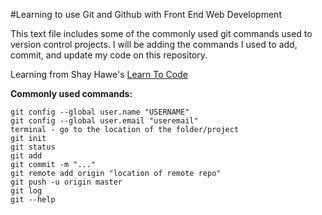 #Learning to use Git and Github with Front End Web Development

This text file includes some of the commonly used git commands used to version control projects.
I will be adding the commands I used to add, commit, and update my code on this repository.

Learning from Shay Hawe's [Learn To Code](http://learn.shayhowe.com/html-css/)

**Commonly used commands:**
```
git config --global user.name "USERNAME"
git config --global user.email "useremail"
terminal - go to the location of the folder/project
git init
git status
git add
git commit -m "..."
git remote add origin "location of remote repo"
git push -u origin master
git log
git --help
```
